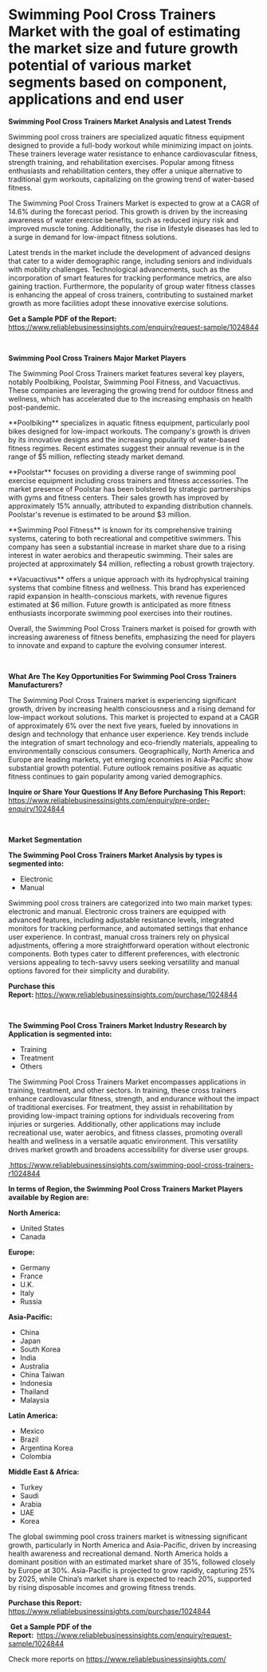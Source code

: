 <p><h1>Swimming Pool Cross Trainers Market with the goal of estimating the market size and future growth potential of various market segments based on component, applications and end user</h1></p><p><strong>Swimming Pool Cross Trainers Market Analysis and Latest Trends</strong></p>
<p><p>Swimming pool cross trainers are specialized aquatic fitness equipment designed to provide a full-body workout while minimizing impact on joints. These trainers leverage water resistance to enhance cardiovascular fitness, strength training, and rehabilitation exercises. Popular among fitness enthusiasts and rehabilitation centers, they offer a unique alternative to traditional gym workouts, capitalizing on the growing trend of water-based fitness.</p><p>The Swimming Pool Cross Trainers Market is expected to grow at a CAGR of 14.6% during the forecast period. This growth is driven by the increasing awareness of water exercise benefits, such as reduced injury risk and improved muscle toning. Additionally, the rise in lifestyle diseases has led to a surge in demand for low-impact fitness solutions. </p><p>Latest trends in the market include the development of advanced designs that cater to a wider demographic range, including seniors and individuals with mobility challenges. Technological advancements, such as the incorporation of smart features for tracking performance metrics, are also gaining traction. Furthermore, the popularity of group water fitness classes is enhancing the appeal of cross trainers, contributing to sustained market growth as more facilities adopt these innovative exercise solutions.</p></p>
<p><strong>Get a Sample PDF of the Report:&nbsp;</strong> <a href="https://www.reliablebusinessinsights.com/enquiry/request-sample/1024844?utm_campaign=3083&utm_medium=2&utm_source=Github&utm_content=ia&utm_term=08032025&utm_id=swimming-pool-cross-trainers">https://www.reliablebusinessinsights.com/enquiry/request-sample/1024844</a></p>
<p>&nbsp;</p>
<p><strong>Swimming Pool Cross Trainers Major Market Players</strong></p>
<p><p>The Swimming Pool Cross Trainers market features several key players, notably Poolbiking, Poolstar, Swimming Pool Fitness, and Vacuactivus. These companies are leveraging the growing trend for outdoor fitness and wellness, which has accelerated due to the increasing emphasis on health post-pandemic.</p><p>**Poolbiking** specializes in aquatic fitness equipment, particularly pool bikes designed for low-impact workouts. The company's growth is driven by its innovative designs and the increasing popularity of water-based fitness regimes. Recent estimates suggest their annual revenue is in the range of $5 million, reflecting steady market demand.</p><p>**Poolstar** focuses on providing a diverse range of swimming pool exercise equipment including cross trainers and fitness accessories. The market presence of Poolstar has been bolstered by strategic partnerships with gyms and fitness centers. Their sales growth has improved by approximately 15% annually, attributed to expanding distribution channels. Poolstar's revenue is estimated to be around $3 million.</p><p>**Swimming Pool Fitness** is known for its comprehensive training systems, catering to both recreational and competitive swimmers. This company has seen a substantial increase in market share due to a rising interest in water aerobics and therapeutic swimming. Their sales are projected at approximately $4 million, reflecting a robust growth trajectory.</p><p>**Vacuactivus** offers a unique approach with its hydrophysical training systems that combine fitness and wellness. This brand has experienced rapid expansion in health-conscious markets, with revenue figures estimated at $6 million. Future growth is anticipated as more fitness enthusiasts incorporate swimming pool exercises into their routines.</p><p>Overall, the Swimming Pool Cross Trainers market is poised for growth with increasing awareness of fitness benefits, emphasizing the need for players to innovate and expand to capture the evolving consumer interest.</p></p>
<p>&nbsp;</p>
<p><strong>What Are The Key Opportunities For Swimming Pool Cross Trainers Manufacturers?</strong></p>
<p><p>The Swimming Pool Cross Trainers market is experiencing significant growth, driven by increasing health consciousness and a rising demand for low-impact workout solutions. This market is projected to expand at a CAGR of approximately 6% over the next five years, fueled by innovations in design and technology that enhance user experience. Key trends include the integration of smart technology and eco-friendly materials, appealing to environmentally conscious consumers. Geographically, North America and Europe are leading markets, yet emerging economies in Asia-Pacific show substantial growth potential. Future outlook remains positive as aquatic fitness continues to gain popularity among varied demographics.</p></p>
<p><strong>Inquire or Share Your Questions If Any Before Purchasing This Report:</strong> <a href="https://www.reliablebusinessinsights.com/enquiry/pre-order-enquiry/1024844?utm_campaign=3083&utm_medium=2&utm_source=Github&utm_content=ia&utm_term=08032025&utm_id=swimming-pool-cross-trainers">https://www.reliablebusinessinsights.com/enquiry/pre-order-enquiry/1024844</a></p>
<p>&nbsp;</p>
<p><strong>Market Segmentation</strong></p>
<p><strong>The Swimming Pool Cross Trainers Market Analysis by types is segmented into:</strong></p>
<p><ul><li>Electronic</li><li>Manual</li></ul></p>
<p><p>Swimming pool cross trainers are categorized into two main market types: electronic and manual. Electronic cross trainers are equipped with advanced features, including adjustable resistance levels, integrated monitors for tracking performance, and automated settings that enhance user experience. In contrast, manual cross trainers rely on physical adjustments, offering a more straightforward operation without electronic components. Both types cater to different preferences, with electronic versions appealing to tech-savvy users seeking versatility and manual options favored for their simplicity and durability.</p></p>
<p><strong>Purchase this Report:&nbsp;</strong><a href="https://www.reliablebusinessinsights.com/purchase/1024844?utm_campaign=3083&utm_medium=2&utm_source=Github&utm_content=ia&utm_term=08032025&utm_id=swimming-pool-cross-trainers">https://www.reliablebusinessinsights.com/purchase/1024844</a></p>
<p>&nbsp;</p>
<p><strong>The Swimming Pool Cross Trainers Market Industry Research by Application is segmented into:</strong></p>
<p><ul><li>Training</li><li>Treatment</li><li>Others</li></ul></p>
<p><p>The Swimming Pool Cross Trainers Market encompasses applications in training, treatment, and other sectors. In training, these cross trainers enhance cardiovascular fitness, strength, and endurance without the impact of traditional exercises. For treatment, they assist in rehabilitation by providing low-impact training options for individuals recovering from injuries or surgeries. Additionally, other applications may include recreational use, water aerobics, and fitness classes, promoting overall health and wellness in a versatile aquatic environment. This versatility drives market growth and broadens accessibility for diverse user groups.</p></p>
<p><a href="https://www.reliablebusinessinsights.com/swimming-pool-cross-trainers-r1024844?utm_campaign=3083&utm_medium=2&utm_source=Github&utm_content=ia&utm_term=08032025&utm_id=swimming-pool-cross-trainers">&nbsp;https://www.reliablebusinessinsights.com/swimming-pool-cross-trainers-r1024844</a></p>
<p><strong>In terms of Region, the Swimming Pool Cross Trainers Market Players available by Region are:</strong></p>
<p>
    <p> <strong> North America: </strong>
        <ul>
            <li>United States</li>
            <li>Canada</li>
        </ul>
        </p> 
    <p> <strong> Europe: </strong>
        <ul>
            <li>Germany</li>
            <li>France</li>
            <li>U.K.</li>
            <li>Italy</li>
            <li>Russia</li>
        </ul>
        </p> 
    <p> <strong> Asia-Pacific: </strong>
        <ul>
            <li>China</li>
            <li>Japan</li>
            <li>South Korea</li>
            <li>India</li>
            <li>Australia</li>
            <li>China Taiwan</li>
            <li>Indonesia</li>
            <li>Thailand</li>
            <li>Malaysia</li>
        </ul>
        </p> 
    <p> <strong> Latin America: </strong>
        <ul>
            <li>Mexico</li>
            <li>Brazil</li>
            <li>Argentina Korea</li>
            <li>Colombia</li>
        </ul>
        </p> 
    <p> <strong> Middle East & Africa: </strong>
        <ul>
            <li>Turkey</li>
            <li>Saudi</li>
            <li>Arabia</li>
            <li>UAE</li>
            <li>Korea</li>
        </ul>
    </p>
    </p>
<p><p>The global swimming pool cross trainers market is witnessing significant growth, particularly in North America and Asia-Pacific, driven by increasing health awareness and recreational demand. North America holds a dominant position with an estimated market share of 35%, followed closely by Europe at 30%. Asia-Pacific is projected to grow rapidly, capturing 25% by 2025, while China’s market share is expected to reach 20%, supported by rising disposable incomes and growing fitness trends.</p></p>
<p><strong>Purchase this Report: </strong><a href="https://www.reliablebusinessinsights.com/purchase/1024844?utm_campaign=3083&utm_medium=2&utm_source=Github&utm_content=ia&utm_term=08032025&utm_id=swimming-pool-cross-trainers">https://www.reliablebusinessinsights.com/purchase/1024844</a></p>
<p>&nbsp;<strong>Get a Sample PDF of the Report:&nbsp;&nbsp;</strong><a href="https://www.reliablebusinessinsights.com/enquiry/request-sample/1024844?utm_campaign=3083&utm_medium=2&utm_source=Github&utm_content=ia&utm_term=08032025&utm_id=swimming-pool-cross-trainers">https://www.reliablebusinessinsights.com/enquiry/request-sample/1024844</a></p>
<p><strong></strong></p>
<p>Check more reports on <a href="https://www.reliablebusinessinsights.com/?utm_campaign=3083&utm_medium=2&utm_source=Github&utm_content=ia&utm_term=08032025&utm_id=swimming-pool-cross-trainers">https://www.reliablebusinessinsights.com/</a></p>